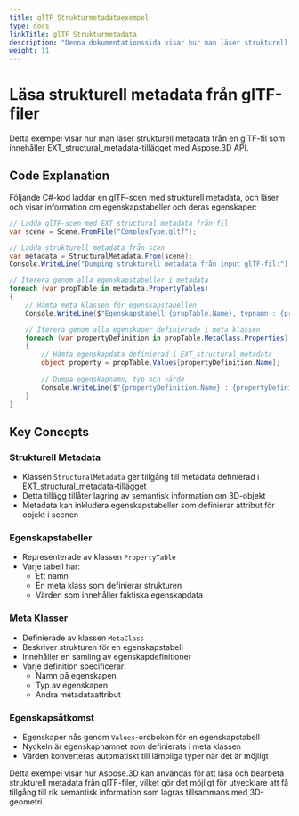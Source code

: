 ```yaml
---
title: glTF Strukturmetadataexempel
type: docs
linkTitle: glTF Strukturmetadata
description: "Denna dokumentationssida visar hur man läser strukturell metadata från en glTF-fil med Aspose.3D för .NET."
weight: 11
---
```


# Läsa strukturell metadata från glTF-filer

Detta exempel visar hur man läser strukturell metadata från en glTF-fil som innehåller EXT_structural_metadata-tillägget med Aspose.3D API.

## Code Explanation

Följande C#-kod laddar en glTF-scen med strukturell metadata, och läser och visar information om egenskapstabeller och deras egenskaper:

```csharp
// Ladda glTF-scen med EXT_structural_metadata från fil
var scene = Scene.FromFile("ComplexType.gltf");

// Ladda strukturell metadata från scen
var metadata = StructuralMetadata.From(scene);
Console.WriteLine("Dumping strukturell metadata från input glTF-fil:");

// Iterera genom alla egenskapstabeller i metadata
foreach (var propTable in metadata.PropertyTables)
{
    // Hämta meta klassen för egenskapstabellen
    Console.WriteLine($"Egenskapstabell {propTable.Name}, typnamn : {propTable.MetaClass.Name}");

    // Iterera genom alla egenskaper definierade i meta klassen
    foreach (var propertyDefinition in propTable.MetaClass.Properties)
    {
        // Hämta egenskapdata definierad i EXT_structural_metadata
        object property = propTable.Values[propertyDefinition.Name];
        
        // Dumpa egenskapnamn, typ och värde
        Console.WriteLine($"{propertyDefinition.Name} : {propertyDefinition.Type} = {property}");
    }
}
```

## Key Concepts

### Strukturell Metadata
- Klassen `StructuralMetadata` ger tillgång till metadata definierad i EXT_structural_metadata-tillägget
- Detta tillägg tillåter lagring av semantisk information om 3D-objekt
- Metadata kan inkludera egenskapstabeller som definierar attribut för objekt i scenen

### Egenskapstabeller
- Representerade av klassen `PropertyTable`
- Varje tabell har:
  - Ett namn
  - En meta klass som definierar strukturen
  - Värden som innehåller faktiska egenskapdata

### Meta Klasser
- Definierade av klassen `MetaClass`
- Beskriver strukturen för en egenskapstabell
- Innehåller en samling av egenskapdefinitioner
- Varje definition specificerar:
  - Namn på egenskapen
  - Typ av egenskapen
  - Andra metadataattribut

### Egenskapsåtkomst
- Egenskaper nås genom `Values`-ordboken för en egenskapstabell
- Nyckeln är egenskapnamnet som definierats i meta klassen
- Värden konverteras automatiskt till lämpliga typer när det är möjligt

Detta exempel visar hur Aspose.3D kan användas för att läsa och bearbeta strukturell metadata från glTF-filer, vilket gör det möjligt för utvecklare att få tillgång till rik semantisk information som lagras tillsammans med 3D-geometri.